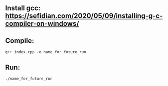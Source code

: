 ## **Install gcc**: https://sefidian.com/2020/05/09/installing-g-c-compiler-on-windows/

## **Compile**:

```
g++ index.cpp -o name_for_future_run
```

## **Run**:

```
./name_for_future_run
```
